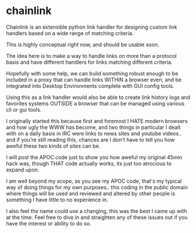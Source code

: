 # chainlink

Chainlink is an extensible python link handler for designing custom link handlers 
based on a wide range of matching criteria.

This is highly conceptual right now, and should be usable soon.

The idea here is to make a way to handle links on more than a protocol basis
and have different handlers for links matching different criteria.

Hopefully with some help, we can build something robust enough to be included
in a proxy that can handle links WITHIN a browser even, and be integrated into
Desktop Environments complete with GUI config tools.

Using this as a link handler would also be able to create link history logs and
favorites systems OUTSIDE a browser that can be managed using various cli or gui
tools.

I originally started this because first and foremost I HATE modern browsers and
how ugly the WWW has become, and two things in particular I dealt with on a daily
basis in IRC were links to news sites and youtube videos.. and if you're still
reading this, chances are I don't have to tell you how aweful these two kinds
of sites can be.

I will post the APOC code just to show you how aweful my original 45min hack was,
though THAT code actually works, its just too atrocious to expand upon.

I am well beyond my scope, as you see my APOC code, that's my typical way of doing
things for my own purposes.. this coding in the public domain where things will
be used and reviewed and altered by other people is something I have little to no
experience in. 

I also feel the name could use a changing, this was the best I came up with at the
time. Feel free to dive in and straighten any of these issues out if you have the
interest or ability to do so.
